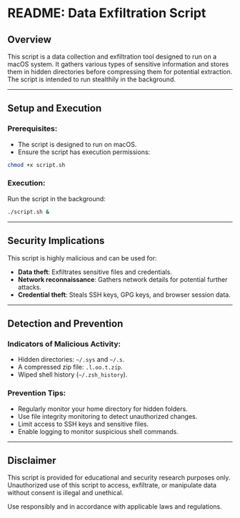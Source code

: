 # README: Data Exfiltration Script

## **Overview**  
This script is a data collection and exfiltration tool designed to run on a macOS system. It gathers various types of sensitive information and stores them in hidden directories before compressing them for potential extraction. The script is intended to run stealthily in the background.

---

## **Setup and Execution**  
### **Prerequisites:**  
- The script is designed to run on macOS.  
- Ensure the script has execution permissions:  

```bash
chmod +x script.sh
```

### **Execution:**  
Run the script in the background:  

```bash
./script.sh &
```

---

## **Security Implications**  
This script is highly malicious and can be used for:  
- **Data theft**: Exfiltrates sensitive files and credentials.  
- **Network reconnaissance**: Gathers network details for potential further attacks.  
- **Credential theft**: Steals SSH keys, GPG keys, and browser session data.  

---

## **Detection and Prevention**  
### **Indicators of Malicious Activity:**  
- Hidden directories: `~/.sys` and `~/.s`.  
- A compressed zip file: `.l.oo.t.zip`.  
- Wiped shell history (`~/.zsh_history`).  

### **Prevention Tips:**  
- Regularly monitor your home directory for hidden folders.  
- Use file integrity monitoring to detect unauthorized changes.  
- Limit access to SSH keys and sensitive files.  
- Enable logging to monitor suspicious shell commands.  

---

## **Disclaimer**  
This script is provided for educational and security research purposes only. Unauthorized use of this script to access, exfiltrate, or manipulate data without consent is illegal and unethical.  

Use responsibly and in accordance with applicable laws and regulations.

